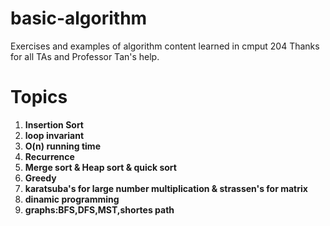 # basic-algorithm
Exercises and examples of algorithm content learned in cmput 204
Thanks for all TAs and Professor Tan's help.

# Topics
1. **Insertion Sort**
2. **loop invariant**
3. **O(n) running time**
4. **Recurrence**
5. **Merge sort & Heap sort & quick sort**
6. **Greedy**
7. **karatsuba's for large number multiplication & strassen's for matrix**
8. **dinamic programming**
9. **graphs:BFS,DFS,MST,shortes path**
